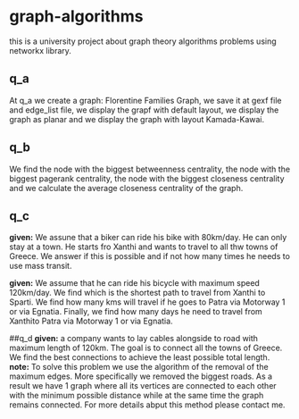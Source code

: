# graph-algorithms
this is a university project about graph theory algorithms problems using networkx library.

## q_a
At q_a we create a graph: Florentine Families Graph, we save it at gexf file and edge_list file, we display the grapf with default layout, we display the graph as planar and we display the graph with layout Kamada-Kawai.

## q_b
We find the node with the biggest betweenness centrality, the node with the biggest pagerank centrality, the node with the biggest closeness centrality and we calculate the average closeness centrality of the graph.

## q_c
**given:** We assune that a biker can ride his bike with 80km/day. He can only stay at a town. He starts fro Xanthi and wants to travel to all thw towns of Greece.
We answer if this is possible and if not how many times he needs to use mass transit.

**given:** We assume that he can ride his bicycle with maximum speed 120km/day.
We find which is the shortest path to travel from Xanthi to Sparti. 
We find how many kms will travel if he goes to Patra via Motorway 1 or via Egnatia.
Finally, we find how many days he need to travel from Xanthito Patra via Motorway 1 or via Egnatia.

##q_d
**given:** a company wants to lay cables alongside to road with maximum length of 120km. The goal is to connect all the towns of Greece.
We find the best connections to achieve the least possible total length.
**note:** To solve this problem we use the algorithm of the removal of the maximum edges. More specifically we removed the biggest roads. As a result we have 1 graph where all its vertices are connected to each other with the minimum possible distance while at the same time the graph remains connected.
For more details abput this method please contact me. 


